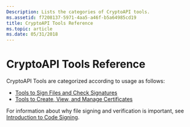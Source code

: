 ```yaml
---
Description: Lists the categories of CryptoAPI tools.
ms.assetid: f7208137-5971-4aa5-a46f-b5a64985cd19
title: CryptoAPI Tools Reference
ms.topic: article
ms.date: 05/31/2018
---
```


# CryptoAPI Tools Reference

CryptoAPI Tools are categorized according to usage as follows:

-   [Tools to Sign Files and Check Signatures](tools-to-sign-files-and-check-signatures.md)
-   [Tools to Create, View, and Manage Certificates](tools-to-create-view-and-manage-certificates.md)

For information about why file signing and verification is important, see [Introduction to Code Signing](cryptography-tools.md).

 

 



